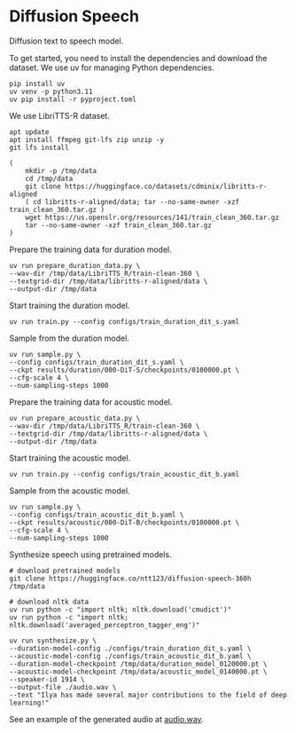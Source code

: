 # Diffusion Speech

Diffusion text to speech model.

To get started, you need to install the dependencies and download the dataset. We use uv for managing Python dependencies.

```
pip install uv
uv venv -p python3.11
uv pip install -r pyproject.toml
```

We use LibriTTS-R dataset.

```
apt update
apt install ffmpeg git-lfs zip unzip -y
git lfs install

(
    mkdir -p /tmp/data
    cd /tmp/data
    git clone https://huggingface.co/datasets/cdminix/libritts-r-aligned
    ( cd libritts-r-aligned/data; tar --no-same-owner -xzf train_clean_360.tar.gz )
    wget https://us.openslr.org/resources/141/train_clean_360.tar.gz
    tar --no-same-owner -xzf train_clean_360.tar.gz
)
```


Prepare the training data for duration model.

```
uv run prepare_duration_data.py \
--wav-dir /tmp/data/LibriTTS_R/train-clean-360 \
--textgrid-dir /tmp/data/libritts-r-aligned/data \
--output-dir /tmp/data
```


Start training the duration model.

```
uv run train.py --config configs/train_duration_dit_s.yaml
```

Sample from the duration model.

```
uv run sample.py \
--config configs/train_duration_dit_s.yaml \
--ckpt results/duration/000-DiT-S/checkpoints/0100000.pt \
--cfg-scale 4 \
--num-sampling-steps 1000
```

Prepare the training data for acoustic model.

```
uv run prepare_acoustic_data.py \
--wav-dir /tmp/data/LibriTTS_R/train-clean-360 \
--textgrid-dir /tmp/data/libritts-r-aligned/data \
--output-dir /tmp/data
```


Start training the acoustic model.

```
uv run train.py --config configs/train_acoustic_dit_b.yaml
```

Sample from the acoustic model.

```
uv run sample.py \
--config configs/train_acoustic_dit_b.yaml \
--ckpt results/acoustic/000-DiT-B/checkpoints/0100000.pt \
--cfg-scale 4 \
--num-sampling-steps 1000
```

Synthesize speech using pretrained models.

```
# download pretrained models
git clone https://huggingface.co/ntt123/diffusion-speech-360h /tmp/data

# download nltk data
uv run python -c "import nltk; nltk.download('cmudict')"
uv run python -c "import nltk; nltk.download('averaged_perceptron_tagger_eng')"

uv run synthesize.py \
--duration-model-config ./configs/train_duration_dit_s.yaml \
--acoustic-model-config ./configs/train_acoustic_dit_b.yaml \
--duration-model-checkpoint /tmp/data/duration_model_0120000.pt \
--acoustic-model-checkpoint /tmp/data/acoustic_model_0140000.pt \
--speaker-id 1914 \
--output-file ./audio.wav \
--text "Ilya has made several major contributions to the field of deep learning!"
```

See an example of the generated audio at [audio.wav](audio.wav).